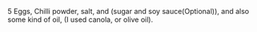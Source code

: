 5 Eggs, Chilli powder, salt, and (sugar and soy sauce(Optional)), and also some kind of oil, (I used canola, or olive oil). 
